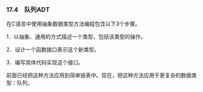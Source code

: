 ### 17.4　队列ADT

在C语言中使用抽象数据类型方法编程包含以下3个步骤。

1．以抽象、通用的方式描述一个类型，包括该类型的操作。

2．设计一个函数接口表示这个新类型。

3．编写具体代码实现这个接口。

前面已经把这种方法应用到简单链表中。现在，把这种方法应用于更复杂的数据类型：队列。

